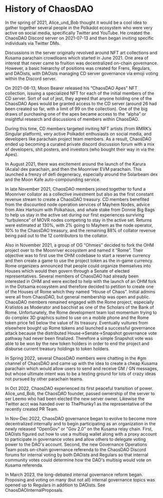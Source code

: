 # History of ChaosDAO

In the spring of 2021, Alice_und_Bob thought it would be a cool idea to gather together several people in the Polkadot ecosystem who were very active on social media, specifically Twitter and YouTube.
He created the ChaosDAO Discord server on 2021-07-13 and then began inviting specific individuals via Twitter DMs.

Discussions in the server originally revolved around NFT art collections and Kusama parachain crowdloans which started in June 2021. One area of interest that never came to fruition was decentralized on-chain governance. However, a basic hierarchy of positions was created for Frens, Regulars, and DAOists, with DAOists managing CD server governance via emoji voting within the Discord server.

On 2021-08-13, Moon Bearer released his “ChaosDAO Apes” NFT collection, issuing a specialized NFT for each of the initial members of the CD server. Sort of out of jest, they agreed that anyone holding one of the ChaosDAO Apes would be granted access to the CD server (around 26 had been created so far, with a limit of 99 on the collection). One of the big draws of purchasing one of the apes became access to the “alpha” or insightful research and discussions of members within ChaosDAO.

During this time, CD members targeted inviting NFT artists (from RMRK’s Singular platform), very active Polkadot enthusiasts on social media, and developers like parachain project team members. As a result, ChaosDAO ended up becoming a curated private discord discussion forum with a mix of developers, shit posters, and investors (who bought their way in via the Apes).

In August 2021, there was excitement around the launch of the Karura (Acala) dex parachain, and then the Moonriver EVM parachain. This launched a frenzy of defi degeneracy, especially around the Solarbeam dex and the Moon Kafe auto-compounding service.

In late November 2021, ChaosDAO members joined together to fund a Moonriver collator as a collective investment but also as the first constant revenue stream to create a ChaosDAO treasury. CD members benefited from the discounted node operation services of Mayhem Nodes, advice from Alex Hartoum with Polkahaus, and whale stake from Donnie Big Bags to help us stay in the active set during our first experiences surviving “turbulence” of MOVR nodes competing to stay in the active set. Returns were estimated at 130%, with 2% going to Mayhem as the node operator, 10% to the ChaosDAO treasury, and the remaining 88% of collator revenue being paid out to the 12 contributors to the collator.

Also in November 2021, a group of OG “Ohmies” decided to fork the OHM project over to the Moonriver ecosystem and named it “Rome”. Their objective was to first use the OHM codebase to start a reserve currency and then create a game to use the project token as the in-game currency. Rome organizers announced that people could organize themselves into Houses which would then govern through a Senate of elected representatives. Several members of ChaosDAO had already been interested in OHM and were excited to help with the launch of an OHM fork in the Dotsama ecosystem and therefore decided to petition to create one of the Houses of Rome which they named “House of Chaos”. Initial admins were all from ChaosDAO, but general membership was open and public. ChaosDAO members remained engaged with the Rome project, especially Kratistos as Moderator and bacchist as one of the Scholars of the Bank of Rome. Unfortunately, the Rome development team lost momentum trying to do complex 3D graphics suited to use on a mobile phone and the Rome token price fell below the value of its treasury. Eventually vultures from elsewhere bought up Rome tokens and launched a successful governance attack because the distributed House→Senate→Snapshot governance vote pathway had never been finalized. Therefore a simple Snapshot vote was able to be won by the new token holders in order to end the project and disburse current treasury holdings to token holders.

In Spring 2022, several ChaosDAO members were chatting in the #gm channel of ChaosDAO and came up with the idea to create a cheap Kusama parachain which would allow users to send and receive GM / GN messages, but whose ultimate intent was to be a testing ground for lots of crazy ideas not pursued by other parachain teams.

In Oct 2022, ChaosDAO experienced its first peaceful transition of power. Alice_und_Bob, the ChaosDAO founder, passed ownership of the server to ser Leemo who had been elected the new server owner. Likewise the Twitter acct was handed over to ThePhunky1 as the representative of the recently created PR Team.

In Nov-Dec 2022, ChaosDAO governance began to evolve to become more decentralized internally and to begin participating as an organization in the newly released "OpenGov" or "Gov 2.0" on the Kusama relay chain. First, DAOists figured out how to use a multisig wallet along with a proxy account to participate in governance votes and allow others to delegate voting power to the DAO's account. Second, the new Governance Operations Team posts on-chain governance referenda to the ChaosDAO Discord forums for internal voting by both DAOists and Regulars so that internal community votes could determine how the DAO's multisig would vote on Kusama referenda.

In March 2023, the long-debated internal governance reform began. Proposing and voting on many (but not all) internal governance topics was opened up to Regulars in addition to DAOists. See ChaosDAOInternalProposals.

